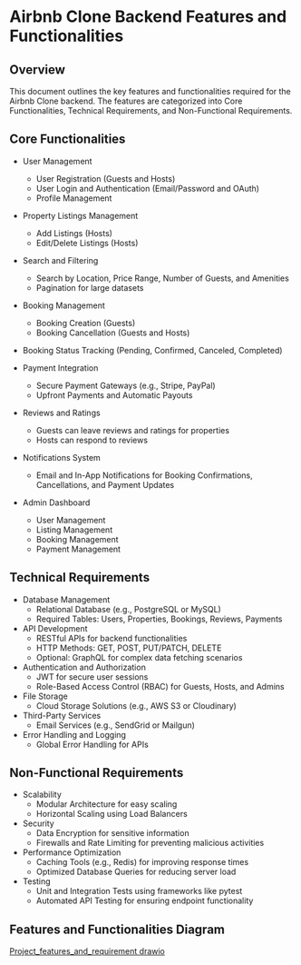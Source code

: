 # Airbnb Clone Backend Features and Functionalities

## Overview

This document outlines the key features and functionalities required for the Airbnb Clone backend. The features are categorized into Core Functionalities, Technical Requirements, and Non-Functional Requirements.

## Core Functionalities
* User Management
  * User Registration (Guests and Hosts)
  * User Login and Authentication (Email/Password and OAuth)
  * Profile Management

* Property Listings Management
  * Add Listings (Hosts)
  * Edit/Delete Listings (Hosts)

* Search and Filtering
  * Search by Location, Price Range, Number of Guests, and Amenities
  * Pagination for large datasets

* Booking Management
  * Booking Creation (Guests)
  * Booking Cancellation (Guests and Hosts)
* Booking Status Tracking (Pending, Confirmed, Canceled, Completed)

* Payment Integration
  * Secure Payment Gateways (e.g., Stripe, PayPal)
  * Upfront Payments and Automatic Payouts

* Reviews and Ratings
  * Guests can leave reviews and ratings for properties
  * Hosts can respond to reviews

* Notifications System
  * Email and In-App Notifications for Booking Confirmations, Cancellations, and Payment Updates

* Admin Dashboard
  * User Management
  * Listing Management
  * Booking Management
  * Payment Management

## Technical Requirements

* Database Management
  * Relational Database (e.g., PostgreSQL or MySQL)
  * Required Tables: Users, Properties, Bookings, Reviews, Payments
* API Development
  * RESTful APIs for backend functionalities
  * HTTP Methods: GET, POST, PUT/PATCH, DELETE
  * Optional: GraphQL for complex data fetching scenarios
* Authentication and Authorization
  * JWT for secure user sessions
  * Role-Based Access Control (RBAC) for Guests, Hosts, and Admins
* File Storage
  * Cloud Storage Solutions (e.g., AWS S3 or Cloudinary)
* Third-Party Services
  * Email Services (e.g., SendGrid or Mailgun)
* Error Handling and Logging
  * Global Error Handling for APIs

## Non-Functional Requirements

* Scalability
  * Modular Architecture for easy scaling
  * Horizontal Scaling using Load Balancers
* Security
  * Data Encryption for sensitive information
  * Firewalls and Rate Limiting for preventing malicious activities
* Performance Optimization
  * Caching Tools (e.g., Redis) for improving response times
  * Optimized Database Queries for reducing server load
* Testing
  * Unit and Integration Tests using frameworks like pytest
  * Automated API Testing for ensuring endpoint functionality

## Features and Functionalities Diagram

[Project_features_and_requirement drawio](https://github.com/user-attachments/assets/228f2ba0-473c-4df2-bc59-293567505f50)



